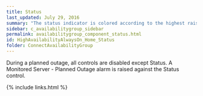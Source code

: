 ```yaml
---
title: Status
last_updated: July 29, 2016
summary: "The status indicator is colored according to the highest raised alarm on the Availability Group."
sidebar: c_availabilitygroup_sidebar
permalink: availabilitygroup_component_status.html
id: HighAvailabilityAlwaysOn_Home_Status
folder: ConnectAvailabilityGroup
---
```






During a planned outage, all controls are disabled except Status. A Monitored Server - Planned Outage alarm is raised against the Status control.



{% include links.html %}
